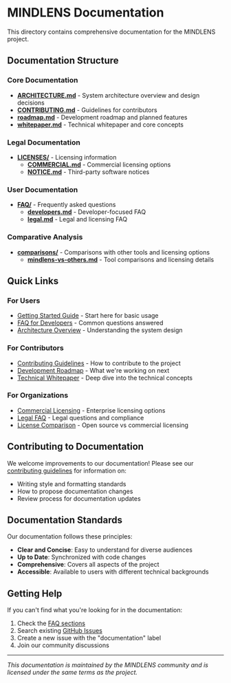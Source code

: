 # MINDLENS Documentation

This directory contains comprehensive documentation for the MINDLENS project.

## Documentation Structure

### Core Documentation
- **[ARCHITECTURE.md](ARCHITECTURE.md)** - System architecture overview and design decisions
- **[CONTRIBUTING.md](CONTRIBUTING.md)** - Guidelines for contributors
- **[roadmap.md](roadmap.md)** - Development roadmap and planned features
- **[whitepaper.md](whitepaper.md)** - Technical whitepaper and core concepts

### Legal Documentation
- **[LICENSES/](LICENSES/)** - Licensing information
  - **[COMMERCIAL.md](LICENSES/COMMERCIAL.md)** - Commercial licensing options
  - **[NOTICE.md](LICENSES/NOTICE.md)** - Third-party software notices

### User Documentation
- **[FAQ/](FAQ/)** - Frequently asked questions
  - **[developers.md](FAQ/developers.md)** - Developer-focused FAQ
  - **[legal.md](FAQ/legal.md)** - Legal and licensing FAQ

### Comparative Analysis
- **[comparisons/](comparisons/)** - Comparisons with other tools and licensing options
  - **[mindlens-vs-others.md](comparisons/mindlens-vs-others.md)** - Tool comparisons and licensing details

## Quick Links

### For Users
- [Getting Started Guide](../README.md#getting-started) - Start here for basic usage
- [FAQ for Developers](FAQ/developers.md) - Common questions answered
- [Architecture Overview](ARCHITECTURE.md) - Understanding the system design

### For Contributors
- [Contributing Guidelines](CONTRIBUTING.md) - How to contribute to the project
- [Development Roadmap](roadmap.md) - What we're working on next
- [Technical Whitepaper](whitepaper.md) - Deep dive into the technical concepts

### For Organizations
- [Commercial Licensing](LICENSES/COMMERCIAL.md) - Enterprise licensing options
- [Legal FAQ](FAQ/legal.md) - Legal questions and compliance
- [License Comparison](comparisons/mindlens-vs-others.md) - Open source vs commercial licensing

## Contributing to Documentation

We welcome improvements to our documentation! Please see our [contributing guidelines](CONTRIBUTING.md) for information on:

- Writing style and formatting standards
- How to propose documentation changes
- Review process for documentation updates

## Documentation Standards

Our documentation follows these principles:
- **Clear and Concise**: Easy to understand for diverse audiences
- **Up to Date**: Synchronized with code changes
- **Comprehensive**: Covers all aspects of the project
- **Accessible**: Available to users with different technical backgrounds

## Getting Help

If you can't find what you're looking for in the documentation:

1. Check the [FAQ sections](FAQ/)
2. Search existing [GitHub Issues](https://github.com/mindlens/mindlens/issues)
3. Create a new issue with the "documentation" label
4. Join our community discussions

---

*This documentation is maintained by the MINDLENS community and is licensed under the same terms as the project.*
